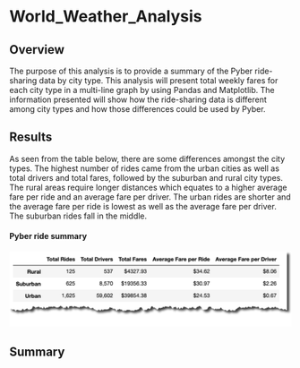 # World_Weather_Analysis

## Overview
The purpose of this analysis is to provide a summary of the Pyber ride-sharing data by city type.  This analysis will present total weekly fares for each city type in a multi-line graph by using Pandas and Matplotlib. The information presented will show how the ride-sharing data is different among city types and how those differences could be used by Pyber.

## Results
As seen from the table below, there are some differences amongst the city types.  The highest number of rides came from the urban cities as well as total drivers and total fares, followed by the suburban and rural city types.  The rural areas require longer distances which equates to a higher average fare per ride and an average fare per driver.  The urban rides are shorter and the average fare per ride is lowest as well as the average fare per driver.  The suburban rides fall in the middle.


#### Pyber ride summary
![image_name](https://github.com/jh2010/World_Weather_Analysis/blob/master/images/pyber-ride-summary.png)



## Summary
